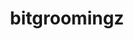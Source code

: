 ---
title: "bitgroomingz"
layout: cache
categories: [package, develop]
meta: {"versions": ["2022-10-14"], "compilers": ["gcc@=11.4.0", "oneapi@=2024.0.0"], "oss": ["ubuntu22.04"], "platforms": ["linux"], "targets": ["x86_64_v3"], "stacks": ["e4s", "e4s-oneapi", "root"], "num_specs": 6, "num_specs_by_stack": {"e4s": 3, "root": 6, "e4s-oneapi": 3}}
spec_details: [{"hash": "hxckoyofzh5ug6oogl4cmo3kyg4mvfod", "compiler": "gcc@=11.4.0", "versions": ["2022-10-14"], "os": "ubuntu22.04", "platform": "linux", "target": "x86_64_v3", "variants": ["build_system=cmake", "build_type=Release", "generator=make", "~ipo", "+shared"], "stacks": ["e4s", "root"], "size": "-", "tarball": "https://binaries.spack.io/develop/build_cache/linux-ubuntu22.04-x86_64_v3/gcc-11.4.0/bitgroomingz-2022-10-14/linux-ubuntu22.04-x86_64_v3-gcc-11.4.0-bitgroomingz-2022-10-14-hxckoyofzh5ug6oogl4cmo3kyg4mvfod.spack"}, {"hash": "x4tq37vnrlqmy6yeii3ksnf2ys3mlftr", "compiler": "gcc@=11.4.0", "versions": ["2022-10-14"], "os": "ubuntu22.04", "platform": "linux", "target": "x86_64_v3", "variants": ["build_system=cmake", "build_type=Release", "generator=make", "~ipo", "+shared"], "stacks": ["e4s", "root"], "size": "-", "tarball": "https://binaries.spack.io/develop/build_cache/linux-ubuntu22.04-x86_64_v3/gcc-11.4.0/bitgroomingz-2022-10-14/linux-ubuntu22.04-x86_64_v3-gcc-11.4.0-bitgroomingz-2022-10-14-x4tq37vnrlqmy6yeii3ksnf2ys3mlftr.spack"}, {"hash": "4fov62oguac75j63f5mlkclms3sjwvp2", "compiler": "gcc@=11.4.0", "versions": ["2022-10-14"], "os": "ubuntu22.04", "platform": "linux", "target": "x86_64_v3", "variants": ["build_system=cmake", "build_type=Release", "generator=make", "~ipo", "+shared"], "stacks": ["e4s", "root"], "size": "-", "tarball": "https://binaries.spack.io/develop/build_cache/linux-ubuntu22.04-x86_64_v3/gcc-11.4.0/bitgroomingz-2022-10-14/linux-ubuntu22.04-x86_64_v3-gcc-11.4.0-bitgroomingz-2022-10-14-4fov62oguac75j63f5mlkclms3sjwvp2.spack"}, {"hash": "ffwgrqeprysnjggrkjbr3uzipv7sztzj", "compiler": "oneapi@=2024.0.0", "versions": ["2022-10-14"], "os": "ubuntu22.04", "platform": "linux", "target": "x86_64_v3", "variants": ["build_system=cmake", "build_type=Release", "generator=make", "~ipo", "+shared"], "stacks": ["e4s-oneapi", "root"], "size": "-", "tarball": "https://binaries.spack.io/develop/build_cache/linux-ubuntu22.04-x86_64_v3/oneapi-2024.0.0/bitgroomingz-2022-10-14/linux-ubuntu22.04-x86_64_v3-oneapi-2024.0.0-bitgroomingz-2022-10-14-ffwgrqeprysnjggrkjbr3uzipv7sztzj.spack"}, {"hash": "otyuekph7sm6dc3kiisus2lkr7zawu3z", "compiler": "oneapi@=2024.0.0", "versions": ["2022-10-14"], "os": "ubuntu22.04", "platform": "linux", "target": "x86_64_v3", "variants": ["build_system=cmake", "build_type=Release", "generator=make", "~ipo", "+shared"], "stacks": ["e4s-oneapi", "root"], "size": "-", "tarball": "https://binaries.spack.io/develop/build_cache/linux-ubuntu22.04-x86_64_v3/oneapi-2024.0.0/bitgroomingz-2022-10-14/linux-ubuntu22.04-x86_64_v3-oneapi-2024.0.0-bitgroomingz-2022-10-14-otyuekph7sm6dc3kiisus2lkr7zawu3z.spack"}, {"hash": "wsb25v4af4xx6squxwuwcr6jmqwwtkhw", "compiler": "oneapi@=2024.0.0", "versions": ["2022-10-14"], "os": "ubuntu22.04", "platform": "linux", "target": "x86_64_v3", "variants": ["build_system=cmake", "build_type=Release", "generator=make", "~ipo", "+shared"], "stacks": ["e4s-oneapi", "root"], "size": "-", "tarball": "https://binaries.spack.io/develop/build_cache/linux-ubuntu22.04-x86_64_v3/oneapi-2024.0.0/bitgroomingz-2022-10-14/linux-ubuntu22.04-x86_64_v3-oneapi-2024.0.0-bitgroomingz-2022-10-14-wsb25v4af4xx6squxwuwcr6jmqwwtkhw.spack"}]
---